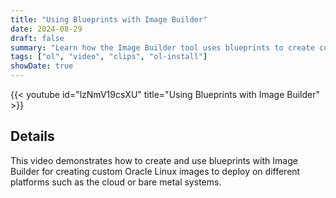 ```yaml
---
title: "Using Blueprints with Image Builder"
date: 2024-08-29
draft: false
summary: "Learn how the Image Builder tool uses blueprints to create custom Oracle Linux images."
tags: ["ol", "video", "clips", "ol-install"]
showDate: true
---
```


{{< youtube id="lzNmV19csXU" title="Using Blueprints with Image Builder" >}}

## Details

This video demonstrates how to create and use blueprints with Image Builder for creating custom Oracle Linux images to deploy on different platforms such as the cloud or bare metal systems.
